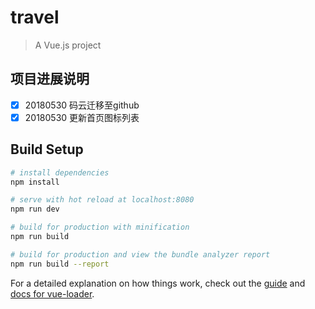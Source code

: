 # travel

> A Vue.js project

## 项目进展说明
- [x] 20180530 码云迁移至github
- [x] 20180530 更新首页图标列表

## Build Setup

``` bash
# install dependencies
npm install

# serve with hot reload at localhost:8080
npm run dev

# build for production with minification
npm run build

# build for production and view the bundle analyzer report
npm run build --report
```

For a detailed explanation on how things work, check out the [guide](http://vuejs-templates.github.io/webpack/) and [docs for vue-loader](http://vuejs.github.io/vue-loader).
